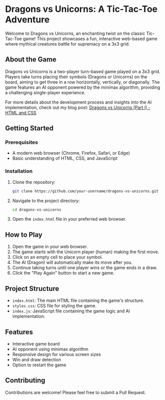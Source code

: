 # Dragons vs Unicorns: A Tic-Tac-Toe Adventure

Welcome to Dragons vs Unicorns, an enchanting twist on the classic Tic-Tac-Toe game! This project showcases a fun, interactive web-based game where mythical creatures battle for supremacy on a 3x3 grid.

## About the Game

Dragons vs Unicorns is a two-player turn-based game played on a 3x3 grid. Players take turns placing their symbols (Dragons or Unicorns) on the board, aiming to get three in a row horizontally, vertically, or diagonally. The game features an AI opponent powered by the minimax algorithm, providing a challenging single-player experience.

For more details about the development process and insights into the AI implementation, check out my blog post: [Dragons vs Unicorns (Part I) - HTML and CSS](https://pedropcamellon.notion.site/Dragons-vs-Unicorns-Part-I-HTML-and-CSS-11854742cee9800c852bfc628fc1bea1?pvs=4)

## Getting Started

### Prerequisites

- A modern web browser (Chrome, Firefox, Safari, or Edge)
- Basic understanding of HTML, CSS, and JavaScript

### Installation

1. Clone the repository:

   ```bash
   git clone https://github.com/your-username/dragons-vs-unicorns.git
   ```

2. Navigate to the project directory:

   ```bash
   cd dragons-vs-unicorns
   ```

3. Open the `index.html` file in your preferred web browser.

## How to Play

1. Open the game in your web browser.
2. The game starts with the Unicorn player (human) making the first move.
3. Click on an empty cell to place your symbol.
4. The AI (Dragon) will automatically make its move after you.
5. Continue taking turns until one player wins or the game ends in a draw.
6. Click the "Play Again" button to start a new game.

## Project Structure

- `index.html`: The main HTML file containing the game's structure.
- `styles.css`: CSS file for styling the game.
- `index.js`: JavaScript file containing the game logic and AI implementation.

## Features

- Interactive game board
- AI opponent using minimax algorithm
- Responsive design for various screen sizes
- Win and draw detection
- Option to restart the game

## Contributing

Contributions are welcome! Please feel free to submit a Pull Request.
